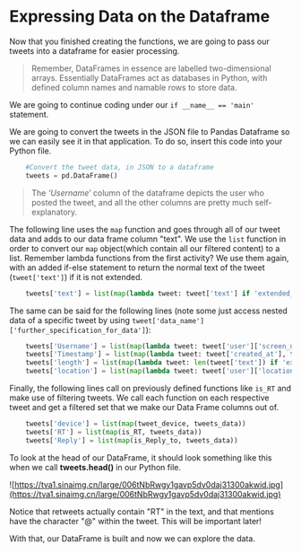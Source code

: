 # Expressing Data on the Dataframe

Now that you finished creating the functions, we are going to pass our tweets into a dataframe for easier processing. 

> Remember, DataFrames in essence are labelled two-dimensional arrays. Essentially DataFrames act as databases in Python, with defined column names and namable rows to store data.

We are going to continue coding under our `if __name__ == 'main'` statement.

We are going to convert the tweets in the JSON file to Pandas Dataframe so we can easily see it in that application. To do so, insert this code into your Python file.

```python
    #Convert the tweet data, in JSON to a dataframe
    tweets = pd.DataFrame()
```

> The *‘Username*’ column of the dataframe depicts the user who posted the tweet, and all the other columns are pretty much self-explanatory.

The following line uses the `map` function and goes through all of our tweet data and adds to our data frame column "text". We use the `list` function in order to convert our `map` object(which contain all our filtered content) to a list. Remember lambda functions from the first activity? We use them again, with an added if-else statement to return the normal text of the tweet (`tweet['text']`) if it is not extended. 

```python
    tweets['text'] = list(map(lambda tweet: tweet['text'] if 'extended_tweet' not in tweet else tweet['extended_tweet']['full_text'], tweets_data))
```

The same can be said for the following lines (note some just access nested data of a specific tweet by using `tweet['data_name']['further_specification_for_data']`):

```python
    tweets['Username'] = list(map(lambda tweet: tweet['user']['screen_name'], tweets_data))
    tweets['Timestamp'] = list(map(lambda tweet: tweet['created_at'], tweets_data))
    tweets['length'] = list(map(lambda tweet: len(tweet['text']) if 'extended_tweet' not in tweet else len(tweet['extended_tweet']['full_text']) , tweets_data))
    tweets['location'] = list(map(lambda tweet: tweet['user']['location'], tweets_data))
```

Finally, the following lines call on previously defined functions like `is_RT` and make use of filtering tweets. We call each function on each respective tweet and get a filtered set that we make our Data Frame columns out of.

```python
    tweets['device'] = list(map(tweet_device, tweets_data))
    tweets['RT'] = list(map(is_RT, tweets_data))
    tweets['Reply'] = list(map(is_Reply_to, tweets_data))
```

To look at the head of our DataFrame, it should look something like this when we call **tweets.head()** in our Python file.

![https://tva1.sinaimg.cn/large/006tNbRwgy1gavp5dv0daj31300akwid.jpg](https://tva1.sinaimg.cn/large/006tNbRwgy1gavp5dv0daj31300akwid.jpg)

Notice that retweets actually contain "RT" in the text, and that mentions have the character "@" within the tweet. This will be important later!

With that, our DataFrame is built and now we can explore the data.